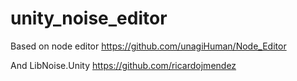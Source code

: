 # unity_noise_editor

Based on node editor 
https://github.com/unagiHuman/Node_Editor

And LibNoise.Unity
https://github.com/ricardojmendez

